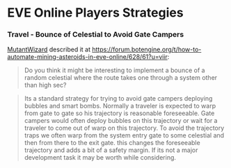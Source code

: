 # EVE Online Players Strategies

### Travel - Bounce of Celestial to Avoid Gate Campers

[MutantWizard](https://forum.botengine.org/u/MutantWizard) described it at https://forum.botengine.org/t/how-to-automate-mining-asteroids-in-eve-online/628/61?u=viir:

> Do you think it might be interesting to implement a bounce of a random celestial where the route takes one through a system other than high sec?

> Its a standard strategy for trying to avoid gate campers deploying bubbles and smart bombs. Normally a traveler is expected to warp from gate to gate so his trajectory is reasonable foreseeable. Gate campers would often deploy bubbles on this trajectory or wait for a traveler to come out of warp on this trajectory. To avoid the trajectory traps we often warp from the system entry gate to some celestial and then from there to the exit gate. this changes the foreseeable trajectory and adds a bit of a safety margin. If its not a major development task it may be worth while considering.

